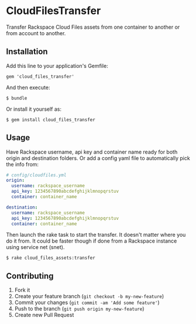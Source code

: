 # CloudFilesTransfer

Transfer Rackspace Cloud Files assets from one container to another or from account to another.

## Installation

Add this line to your application's Gemfile:

    gem 'cloud_files_transfer'

And then execute:

    $ bundle

Or install it yourself as:

    $ gem install cloud_files_transfer

## Usage

Have Rackspace username, api key and container name ready for both origin and destination folders.
Or add a config yaml file to automatically pick the info from:

```yaml
# config/cloudfiles.yml
origin:
  username: rackspace_username
  api_key: 1234567890abcdefghijklmnopqrstuv
  container: container_name

destination:
  username: rackspace_username
  api_key: 1234567890abcdefghijklmnopqrstuv
  container: container_name
```

Then launch the rake task to start the transfer. It doesn't matter where you do it from. It could be faster though if done from a Rackspace instance using service net (snet).

    $ rake cloud_files_assets:transfer

## Contributing

1. Fork it
2. Create your feature branch (`git checkout -b my-new-feature`)
3. Commit your changes (`git commit -am 'Add some feature'`)
4. Push to the branch (`git push origin my-new-feature`)
5. Create new Pull Request
